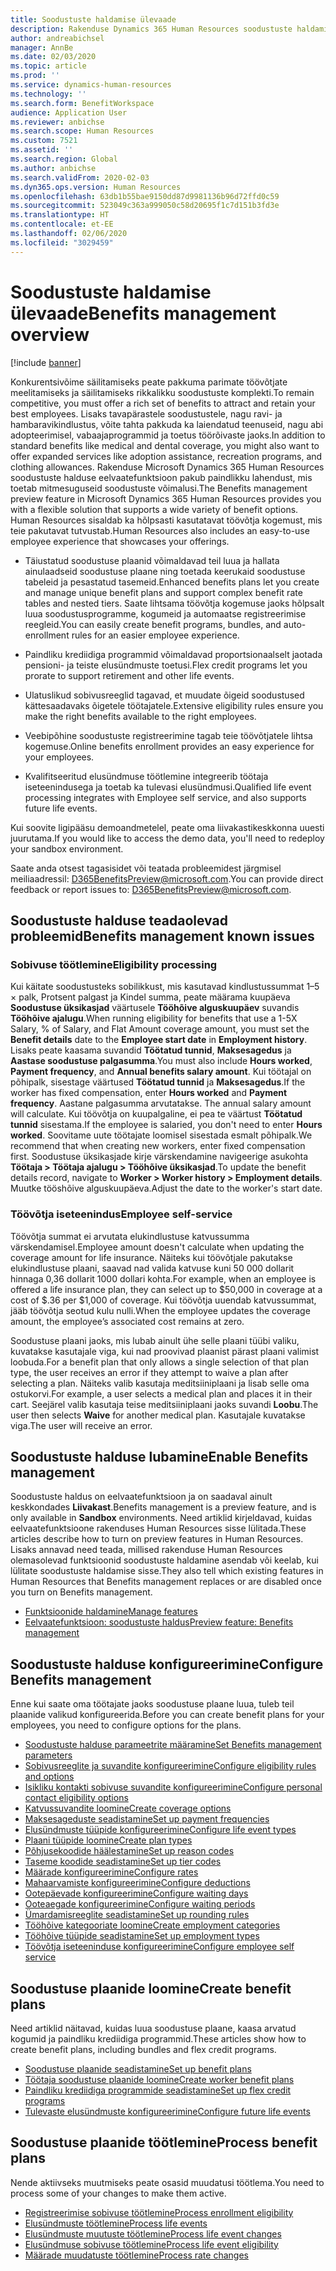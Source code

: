 ```yaml
---
title: Soodustuste haldamise ülevaade
description: Rakenduse Dynamics 365 Human Resources soodustuste haldamise eelvaatefunktsiooni eelvaade. Pakkuge oma töötajatele hõlpsasti kasutatava võrgukasutuskogemusega laiendatud soodustuste võimalusi.
author: andreabichsel
manager: AnnBe
ms.date: 02/03/2020
ms.topic: article
ms.prod: ''
ms.service: dynamics-human-resources
ms.technology: ''
ms.search.form: BenefitWorkspace
audience: Application User
ms.reviewer: anbichse
ms.search.scope: Human Resources
ms.custom: 7521
ms.assetid: ''
ms.search.region: Global
ms.author: anbichse
ms.search.validFrom: 2020-02-03
ms.dyn365.ops.version: Human Resources
ms.openlocfilehash: 63db1b55bae9150dd87d9981136b96d72ffd0c59
ms.sourcegitcommit: 523049c363a999050c58d20695f1c7d151b3fd3e
ms.translationtype: HT
ms.contentlocale: et-EE
ms.lasthandoff: 02/06/2020
ms.locfileid: "3029459"
---
```

# <a name="benefits-management-overview"></a><span data-ttu-id="58d0b-104">Soodustuste haldamise ülevaade</span><span class="sxs-lookup"><span data-stu-id="58d0b-104">Benefits management overview</span></span>

[!include [banner](includes/preview-feature.md)]

<span data-ttu-id="58d0b-105">Konkurentsivõime säilitamiseks peate pakkuma parimate töövõtjate meelitamiseks ja säilitamiseks rikkalikku soodustuste komplekti.</span><span class="sxs-lookup"><span data-stu-id="58d0b-105">To remain competitive, you must offer a rich set of benefits to attract and retain your best employees.</span></span> <span data-ttu-id="58d0b-106">Lisaks tavapärastele soodustustele, nagu ravi- ja hambaravikindlustus, võite tahta pakkuda ka laiendatud teenuseid, nagu abi adopteerimisel, vabaajaprogrammid ja toetus töörõivaste jaoks.</span><span class="sxs-lookup"><span data-stu-id="58d0b-106">In addition to standard benefits like medical and dental coverage, you might also want to offer expanded services like adoption assistance, recreation programs, and clothing allowances.</span></span> <span data-ttu-id="58d0b-107">Rakenduse Microsoft Dynamics 365 Human Resources soodustuste halduse eelvaatefunktsioon pakub paindlikku lahendust, mis toetab mitmesuguseid soodustuste võimalusi.</span><span class="sxs-lookup"><span data-stu-id="58d0b-107">The Benefits management preview feature in Microsoft Dynamics 365 Human Resources provides you with a flexible solution that supports a wide variety of benefit options.</span></span> <span data-ttu-id="58d0b-108">Human Resources sisaldab ka hõlpsasti kasutatavat töövõtja kogemust, mis teie pakutavat tutvustab.</span><span class="sxs-lookup"><span data-stu-id="58d0b-108">Human Resources also includes an easy-to-use employee experience that showcases your offerings.</span></span>

- <span data-ttu-id="58d0b-109">Täiustatud soodustuse plaanid võimaldavad teil luua ja hallata ainulaadseid soodustuse plaane ning toetada keerukaid soodustuse tabeleid ja pesastatud tasemeid.</span><span class="sxs-lookup"><span data-stu-id="58d0b-109">Enhanced benefits plans let you create and manage unique benefit plans and support complex benefit rate tables and nested tiers.</span></span> <span data-ttu-id="58d0b-110">Saate lihtsama töövõtja kogemuse jaoks hõlpsalt luua soodustusprogramme, kogumeid ja automaatse registreerimise reegleid.</span><span class="sxs-lookup"><span data-stu-id="58d0b-110">You can easily create benefit programs, bundles, and auto-enrollment rules for an easier employee experience.</span></span>

- <span data-ttu-id="58d0b-111">Paindliku krediidiga programmid võimaldavad proportsionaalselt jaotada pensioni- ja teiste elusündmuste toetusi.</span><span class="sxs-lookup"><span data-stu-id="58d0b-111">Flex credit programs let you prorate to support retirement and other life events.</span></span>

- <span data-ttu-id="58d0b-112">Ulatuslikud sobivusreeglid tagavad, et muudate õigeid soodustused kättesaadavaks õigetele töötajatele.</span><span class="sxs-lookup"><span data-stu-id="58d0b-112">Extensive eligibility rules ensure you make the right benefits available to the right employees.</span></span>

- <span data-ttu-id="58d0b-113">Veebipõhine soodustuste registreerimine tagab teie töövõtjatele lihtsa kogemuse.</span><span class="sxs-lookup"><span data-stu-id="58d0b-113">Online benefits enrollment provides an easy experience for your employees.</span></span>

- <span data-ttu-id="58d0b-114">Kvalifitseeritud elusündmuse töötlemine integreerib töötaja iseteenindusega ja toetab ka tulevasi elusündmusi.</span><span class="sxs-lookup"><span data-stu-id="58d0b-114">Qualified life event processing integrates with Employee self service, and also supports future life events.</span></span>

<span data-ttu-id="58d0b-115">Kui soovite ligipääsu demoandmetelel, peate oma liivakastikeskkonna uuesti juurutama.</span><span class="sxs-lookup"><span data-stu-id="58d0b-115">If you would like to access the demo data, you'll need to redeploy your sandbox environment.</span></span>

<span data-ttu-id="58d0b-116">Saate anda otsest tagasisidet või teatada probleemidest järgmisel meiliaadressil: D365BenefitsPreview@microsoft.com.</span><span class="sxs-lookup"><span data-stu-id="58d0b-116">You can provide direct feedback or report issues to:  D365BenefitsPreview@microsoft.com.</span></span>

## <a name="benefits-management-known-issues"></a><span data-ttu-id="58d0b-117">Soodustuste halduse teadaolevad probleemid</span><span class="sxs-lookup"><span data-stu-id="58d0b-117">Benefits management known issues</span></span>

### <a name="eligibility-processing"></a><span data-ttu-id="58d0b-118">Sobivuse töötlemine</span><span class="sxs-lookup"><span data-stu-id="58d0b-118">Eligibility processing</span></span>

<span data-ttu-id="58d0b-119">Kui käitate soodustusteks sobilikkust, mis kasutavad kindlustussummat 1–5 × palk, Protsent palgast ja Kindel summa, peate määrama kuupäeva **Soodustuse üksikasjad** väärtusele **Tööhõive alguskuupäev** suvandis **Tööhõive ajalugu**.</span><span class="sxs-lookup"><span data-stu-id="58d0b-119">When running eligibility for benefits that use a 1-5X Salary, % of Salary, and Flat Amount coverage amount, you must set the **Benefit details** date to the **Employee start date** in **Employment history**.</span></span> <span data-ttu-id="58d0b-120">Lisaks peate kaasama suvandid **Töötatud tunnid**, **Maksesagedus** ja **Aastase soodustuse palgasumma**.</span><span class="sxs-lookup"><span data-stu-id="58d0b-120">You must also include **Hours worked**, **Payment frequency**, and **Annual benefits salary amount**.</span></span> <span data-ttu-id="58d0b-121">Kui töötajal on põhipalk, sisestage väärtused **Töötatud tunnid** ja **Maksesagedus**.</span><span class="sxs-lookup"><span data-stu-id="58d0b-121">If the worker has fixed compensation, enter **Hours worked** and **Payment frequency**.</span></span> <span data-ttu-id="58d0b-122">Aastane palgasumma arvutatakse. </span><span class="sxs-lookup"><span data-stu-id="58d0b-122">The annual salary amount will calculate.</span></span> <span data-ttu-id="58d0b-123">Kui töövõtja on kuupalgaline, ei pea te väärtust **Töötatud tunnid** sisestama.</span><span class="sxs-lookup"><span data-stu-id="58d0b-123">If the employee is salaried, you don't need to enter **Hours worked**.</span></span> <span data-ttu-id="58d0b-124">Soovitame uute töötajate loomisel sisestada esmalt põhipalk.</span><span class="sxs-lookup"><span data-stu-id="58d0b-124">We recommend that when creating new workers, enter fixed compensation first.</span></span> <span data-ttu-id="58d0b-125">Soodustuse üksikasjade kirje värskendamine navigeerige asukohta **Töötaja > Töötaja ajalugu > Tööhõive üksikasjad**.</span><span class="sxs-lookup"><span data-stu-id="58d0b-125">To update the benefit details record, navigate to **Worker > Worker history > Employment details**.</span></span> <span data-ttu-id="58d0b-126">Muutke tööshõive alguskuupäeva.</span><span class="sxs-lookup"><span data-stu-id="58d0b-126">Adjust the date to the worker's start date.</span></span>

### <a name="employee-self-service"></a><span data-ttu-id="58d0b-127">Töövõtja iseteenindus</span><span class="sxs-lookup"><span data-stu-id="58d0b-127">Employee self-service</span></span>

<span data-ttu-id="58d0b-128">Töövõtja summat ei arvutata elukindlustuse katvussumma värskendamisel.</span><span class="sxs-lookup"><span data-stu-id="58d0b-128">Employee amount doesn't calculate when updating the coverage amount for life insurance.</span></span> <span data-ttu-id="58d0b-129">Näiteks kui töövõtjale pakutakse elukindlustuse plaani, saavad nad valida katvuse kuni 50 000 dollarit hinnaga 0,36 dollarit 1000 dollari kohta.</span><span class="sxs-lookup"><span data-stu-id="58d0b-129">For example, when an employee is offered a life insurance plan, they can select up to $50,000 in coverage at a cost of $.36 per $1,000 of coverage.</span></span>  <span data-ttu-id="58d0b-130">Kui töövõtja uuendab katvussummat, jääb töövõtja seotud kulu nulli.</span><span class="sxs-lookup"><span data-stu-id="58d0b-130">When the employee updates the coverage amount, the employee’s associated cost remains at zero.</span></span>

<span data-ttu-id="58d0b-131">Soodustuse plaani jaoks, mis lubab ainult ühe selle plaani tüübi valiku, kuvatakse kasutajale viga, kui nad proovivad plaanist pärast plaani valimist loobuda.</span><span class="sxs-lookup"><span data-stu-id="58d0b-131">For a benefit plan that only allows a single selection of that plan type, the user receives an error if they attempt to waive a plan after selecting a plan.</span></span> <span data-ttu-id="58d0b-132">Näiteks valib kasutaja meditsiiniplaani ja lisab selle oma ostukorvi.</span><span class="sxs-lookup"><span data-stu-id="58d0b-132">For example, a user selects a medical plan and places it in their cart.</span></span> <span data-ttu-id="58d0b-133">Seejärel valib kasutaja teise meditsiiniplaani jaoks suvandi **Loobu**.</span><span class="sxs-lookup"><span data-stu-id="58d0b-133">The user then selects **Waive** for another medical plan.</span></span> <span data-ttu-id="58d0b-134">Kasutajale kuvatakse viga.</span><span class="sxs-lookup"><span data-stu-id="58d0b-134">The user will receive an error.</span></span>

## <a name="enable-benefits-management"></a><span data-ttu-id="58d0b-135">Soodustuste halduse lubamine</span><span class="sxs-lookup"><span data-stu-id="58d0b-135">Enable Benefits management</span></span>

<span data-ttu-id="58d0b-136">Soodustuste haldus on eelvaatefunktsioon ja on saadaval ainult keskkondades **Liivakast**.</span><span class="sxs-lookup"><span data-stu-id="58d0b-136">Benefits management is a preview feature, and is only available in **Sandbox** environments.</span></span> <span data-ttu-id="58d0b-137">Need artiklid kirjeldavad, kuidas eelvaatefunktsioone rakenduses Human Resources sisse lülitada.</span><span class="sxs-lookup"><span data-stu-id="58d0b-137">These articles describe how to turn on preview features in Human Resources.</span></span> <span data-ttu-id="58d0b-138">Lisaks annavad need teada, millised rakenduse Human Resources olemasolevad funktsioonid soodustuste haldamine asendab või keelab, kui lülitate soodustuste haldamise sisse.</span><span class="sxs-lookup"><span data-stu-id="58d0b-138">They also tell which existing features in Human Resources that Benefits management replaces or are disabled once you turn on Benefits management.</span></span>

- [<span data-ttu-id="58d0b-139">Funktsioonide haldamine</span><span class="sxs-lookup"><span data-stu-id="58d0b-139">Manage features</span></span>](hr-admin-manage-features.md)
- [<span data-ttu-id="58d0b-140">Eelvaatefunktsioon: soodustuste haldus</span><span class="sxs-lookup"><span data-stu-id="58d0b-140">Preview feature: Benefits management</span></span>](hr-admin-manage-features.md?preview-feature-benefits-management)

## <a name="configure-benefits-management"></a><span data-ttu-id="58d0b-141">Soodustuste halduse konfigureerimine</span><span class="sxs-lookup"><span data-stu-id="58d0b-141">Configure Benefits management</span></span>

<span data-ttu-id="58d0b-142">Enne kui saate oma töötajate jaoks soodustuse plaane luua, tuleb teil plaanide valikud konfigureerida.</span><span class="sxs-lookup"><span data-stu-id="58d0b-142">Before you can create benefit plans for your employees, you need to configure options for the plans.</span></span>

- [<span data-ttu-id="58d0b-143">Soodustuste halduse parameetrite määramine</span><span class="sxs-lookup"><span data-stu-id="58d0b-143">Set Benefits management parameters</span></span>](hr-benefits-setup-parameters.md)
- [<span data-ttu-id="58d0b-144">Sobivusreeglite ja suvandite konfigureerimine</span><span class="sxs-lookup"><span data-stu-id="58d0b-144">Configure eligibility rules and options</span></span>](hr-benefits-setup-eligibility-rules.md)
- [<span data-ttu-id="58d0b-145">Isikliku kontakti sobivuse suvandite konfigureerimine</span><span class="sxs-lookup"><span data-stu-id="58d0b-145">Configure personal contact eligibility options</span></span>](hr-benefits-setup-contact-eligibility-options.md)
- [<span data-ttu-id="58d0b-146">Katvussuvandite loomine</span><span class="sxs-lookup"><span data-stu-id="58d0b-146">Create coverage options</span></span>](hr-benefits-setup-coverage-options.md)
- [<span data-ttu-id="58d0b-147">Maksesageduste seadistamine</span><span class="sxs-lookup"><span data-stu-id="58d0b-147">Set up payment frequencies</span></span>](hr-benefits-setup-payment-frequencies.md)
- [<span data-ttu-id="58d0b-148">Elusündmuste tüüpide konfigureerimine</span><span class="sxs-lookup"><span data-stu-id="58d0b-148">Configure life event types</span></span>](hr-benefits-setup-life-event-types.md)
- [<span data-ttu-id="58d0b-149">Plaani tüüpide loomine</span><span class="sxs-lookup"><span data-stu-id="58d0b-149">Create plan types</span></span>](hr-benefits-setup-plan-types.md)
- [<span data-ttu-id="58d0b-150">Põhjusekoodide häälestamine</span><span class="sxs-lookup"><span data-stu-id="58d0b-150">Set up reason codes</span></span>](hr-benefits-setup-reason-codes.md)
- [<span data-ttu-id="58d0b-151">Taseme koodide seadistamine</span><span class="sxs-lookup"><span data-stu-id="58d0b-151">Set up tier codes</span></span>](hr-benefits-setup-tier-codes.md)
- [<span data-ttu-id="58d0b-152">Määrade konfigureerimine</span><span class="sxs-lookup"><span data-stu-id="58d0b-152">Configure rates</span></span>](hr-benefits-setup-rates.md)
- [<span data-ttu-id="58d0b-153">Mahaarvamiste konfigureerimine</span><span class="sxs-lookup"><span data-stu-id="58d0b-153">Configure deductions</span></span>](hr-benefits-setup-deductions.md)
- [<span data-ttu-id="58d0b-154">Ootepäevade konfigureerimine</span><span class="sxs-lookup"><span data-stu-id="58d0b-154">Configure waiting days</span></span>](hr-benefits-setup-waiting-days.md)
- [<span data-ttu-id="58d0b-155">Ooteaegade konfigureerimine</span><span class="sxs-lookup"><span data-stu-id="58d0b-155">Configure waiting periods</span></span>](hr-benefits-setup-waiting-periods.md)
- [<span data-ttu-id="58d0b-156">Ümardamisreeglite seadistamine</span><span class="sxs-lookup"><span data-stu-id="58d0b-156">Set up rounding rules</span></span>](hr-benefits-setup-rounding-rules.md)
- [<span data-ttu-id="58d0b-157">Tööhõive kategooriate loomine</span><span class="sxs-lookup"><span data-stu-id="58d0b-157">Create employment categories</span></span>](hr-benefits-setup-employment-categories.md)
- [<span data-ttu-id="58d0b-158">Tööhõive tüüpide seadistamine</span><span class="sxs-lookup"><span data-stu-id="58d0b-158">Set up employment types</span></span>](hr-benefits-setup-employment-types.md)
- [<span data-ttu-id="58d0b-159">Töövõtja iseteeninduse konfigureerimine</span><span class="sxs-lookup"><span data-stu-id="58d0b-159">Configure employee self service</span></span>](hr-benefits-setup-employee-self-service.md)

## <a name="create-benefit-plans"></a><span data-ttu-id="58d0b-160">Soodustuse plaanide loomine</span><span class="sxs-lookup"><span data-stu-id="58d0b-160">Create benefit plans</span></span>

<span data-ttu-id="58d0b-161">Need artiklid näitavad, kuidas luua soodustuse plaane, kaasa arvatud kogumid ja paindliku krediidiga programmid.</span><span class="sxs-lookup"><span data-stu-id="58d0b-161">These articles show how to create benefit plans, including bundles and flex credit programs.</span></span>

- [<span data-ttu-id="58d0b-162">Soodustuse plaanide seadistamine</span><span class="sxs-lookup"><span data-stu-id="58d0b-162">Set up benefit plans</span></span>](hr-benefits-plans-setup.md)
- [<span data-ttu-id="58d0b-163">Töötaja soodustuse plaanide loomine</span><span class="sxs-lookup"><span data-stu-id="58d0b-163">Create worker benefit plans</span></span>](hr-benefits-plans-worker.md)
- [<span data-ttu-id="58d0b-164">Paindliku krediidiga programmide seadistamine</span><span class="sxs-lookup"><span data-stu-id="58d0b-164">Set up flex credit programs</span></span>](hr-benefits-plans-flex-credit-programs.md)
- [<span data-ttu-id="58d0b-165">Tulevaste elusündmuste konfigureerimine</span><span class="sxs-lookup"><span data-stu-id="58d0b-165">Configure future life events</span></span>](hr-benefits-plans-future-life-events.md)

## <a name="process-benefit-plans"></a><span data-ttu-id="58d0b-166">Soodustuse plaanide töötlemine</span><span class="sxs-lookup"><span data-stu-id="58d0b-166">Process benefit plans</span></span>

<span data-ttu-id="58d0b-167">Nende aktiivseks muutmiseks peate osasid muudatusi töötlema.</span><span class="sxs-lookup"><span data-stu-id="58d0b-167">You need to process some of your changes to make them active.</span></span>

- [<span data-ttu-id="58d0b-168">Registreerimise sobivuse töötlemine</span><span class="sxs-lookup"><span data-stu-id="58d0b-168">Process enrollment eligibility</span></span>](hr-benefits-process-enrollment-eligibility.md)
- [<span data-ttu-id="58d0b-169">Elusündmuste töötlemine</span><span class="sxs-lookup"><span data-stu-id="58d0b-169">Process life events</span></span>](hr-benefits-process-life-events.md)
- [<span data-ttu-id="58d0b-170">Elusündmuste muutuste töötlemine</span><span class="sxs-lookup"><span data-stu-id="58d0b-170">Process life event changes</span></span>](hr-benefits-process-life-event-changes.md)
- [<span data-ttu-id="58d0b-171">Elusündmuse sobivuse töötlemine</span><span class="sxs-lookup"><span data-stu-id="58d0b-171">Process life event eligibility</span></span>](hr-benefits-process-life-event-eligibility.md)
- [<span data-ttu-id="58d0b-172">Määrade muudatuste töötlemine</span><span class="sxs-lookup"><span data-stu-id="58d0b-172">Process rate changes</span></span>](hr-benefits-process-rate-changes.md)

